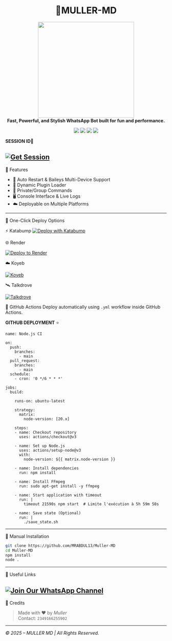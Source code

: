 
<h1 align="center">🚀MULLER-MD</h1>

<p align="center">
  <img src="https://files.catbox.moe/v1en58.jpeg" width="300"/><br>
  <b>Fast, Powerful, and Stylish WhatsApp Bot built for fun and performance.</b>
</p>

<p align="center">
  <a href="https://github.com/MRABDUL13/Muller-MD"><img src="https://img.shields.io/github/stars/Crazynotdev/TERRA-XMD?style=flat-square&color=yellow"></a>
  <a href="https://github.com/MRABDUL13/Muller-MD/fork"><img src="https://img.shields.io/github/forks/MRABDUL13/Muller-MD?style=flat-square&color=lightblue"></a>
  <a href="https://whatsapp.com/channel/0029VaFT2CSCRs1urRZGea1B"><img src="https://img.shields.io/badge/WhatsApp-Channel-25D366?style=flat-square&logo=whatsapp"></a>
  <a href="https://github.com/MRABDUL13"><img src="https://img.shields.io/badge/MULLER-TECH-blueviolet?style=flat-square"></a>
</p>

**SESSION ID💫**

[![Get Session](https://img.shields.io/badge/Get%20Session-MULLERMD-blueviolet?style=for-the-badge&logo=linktree)](https://terra-xmd-pair.onrender.com)
---

🧠 Features

- 🔁 Auto Restart & Baileys Multi-Device Support  
- 🔌 Dynamic Plugin Loader  
- 🔐 Private/Group Commands  
- 🖥️ Console Interface & Live Logs  
- ☁️ Deployable on Multiple Platforms  

---

🚀 One-Click Deploy Options

⚡ Katabump
[![Deploy with Katabump](https://img.shields.io/badge/Deploy%20Now-KATABUMP-2ecc71?style=for-the-badge)](https://katabump.com)

🌐 Render

[![Deploy to Render](https://render.com/images/deploy-to-render-button.svg)](https://render.com/deploy?repo=https://github.com/Crazynotdev/TERRA-XMD.git)

☁️ Koyeb

[![Koyeb](https://img.shields.io/badge/Deploy-Koyeb-00C2FF?style=for-the-badge&logo=koyeb)](https://www.koyeb.com)

🛰️ Talkdrove

[![Talkdrove](https://img.shields.io/badge/Deploy-Talkdrove-orange?style=for-the-badge)](#)

🔄 GitHub Actions
Deploy automatically using `.yml` workflow inside GitHub Actions.


**GITHUB DEPLOYMENT** ⭐️

```
name: Node.js CI

on:
  push:
    branches:
      - main
  pull_request:
    branches:
      - main
  schedule:
    - cron: '0 */6 * * *'  

jobs:
  build:

    runs-on: ubuntu-latest

    strategy:
      matrix:
        node-version: [20.x]

    steps:
    - name: Checkout repository
      uses: actions/checkout@v3

    - name: Set up Node.js
      uses: actions/setup-node@v3
      with:
        node-version: ${{ matrix.node-version }}

    - name: Install dependencies
      run: npm install

    - name: Install FFmpeg
      run: sudo apt-get install -y ffmpeg

    - name: Start application with timeout
      run: |
        timeout 21590s npm start  # Limite l'exécution à 5h 59m 50s

    - name: Save state (Optional)
      run: |
        ./save_state.sh
```

---

🧰 Manual Installation

```bash
git clone https://github.com/MRABDUL13/Muller-MD
cd Muller-MD
npm install
node .
```

---

🔗 Useful Links

[![Join Our WhatsApp Channel](https://img.shields.io/badge/Join%20Channel-WhatsApp-25D366?style=for-the-badge&logo=whatsapp)](https://whatsapp.com/channel/0029VaFT2CSCRs1urRZGea1B)
---

👑 Credits

> Made with ❤️ by *Muller*  
> Contact: `2349166255902`

---

*©️ 2025 – MULLER MD | All Rights Reserved.*

